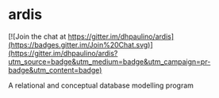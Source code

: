 ardis
=====

[![Join the chat at https://gitter.im/dhpaulino/ardis](https://badges.gitter.im/Join%20Chat.svg)](https://gitter.im/dhpaulino/ardis?utm_source=badge&utm_medium=badge&utm_campaign=pr-badge&utm_content=badge)

A relational and conceptual database modelling program
